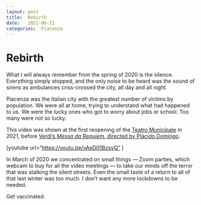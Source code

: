 ```yaml
---
layout: post
title:  Rebirth 
date:   2021-06-21 
categories:  Piacenza 
---
```


# Rebirth


What I will always remember from the spring of 2020 is the silence. Everything simply stopped, and the only noise to be heard was the sound of sirens as ambulances criss-crossed the city, all day and all night.

Piacenza was the Italian city with the greatest number of victims by population. We were all at home, trying to understand what had happened to us. We were the lucky ones who got to worry about jobs or school. Too many were not so lucky.

This video was shown at the first reopening of the [Teatro Municipale](https://operastreaming.com/piacenza-municipal-theater/) in 2021, before [Verdi’s *Messa da Requiem*, directed by Plácido Domingo](https://www.youtube.com/watch?v=tJskKrPDosQ).

[youtube url=“https://youtu.be/vAeD01BzsvQ” ]

In March of 2020 we concentrated on small things — Zoom parties, which webcam to buy for all the video meetings — to take our minds off the terror that was stalking the silent streets. Even the small taste of a return to all of that last winter was too much. I don’t want any more lockdowns to be needed.

Get vaccinated.

